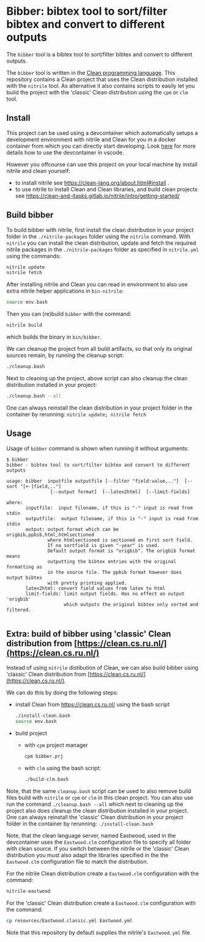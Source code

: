 # Bibber: bibtex tool to sort/filter bibtex and convert to different outputs

The `bibber` tool is a bibtex tool to sort/filter bibtex and convert to different
outputs.

The `bibber` tool is written in the
[Clean programming language](http://clean.cs.ru.nl/). This repository contains a
Clean project that uses the Clean distribution installed with the `nitrile` tool. As
alternative it also contains scripts to easily let you build the project with the
'classic' Clean distribution using the `cpm` or `clm` tool.

## Install

This project can be used using a devcontainer which automatically setups a
development environment with nitrile and Clean for you in a docker container from
which you can directly start developing. Look
[here](https://github.com/harcokuppens/clean-nitrile-helloworld/blob/main/DevContainer.md)
for more details how to use the devcontainer in vscode.

However you offcourse can use this project on your local machine by install nitrile
and clean yourself:

- to install nitrile see https://clean-lang.org/about.html#install .
- to use nitrile to install Clean and Clean libraries, and build clean projects see
  https://clean-and-itasks.gitlab.io/nitrile/intro/getting-started/

## Build bibber

To build bibber with nitrile, first install the clean distribution in your project
folder in the `./nitrile-packages` folder using the `nitrile` command. With `nitrile`
you can install the clean distribution, update and fetch the required nitrile
packages in the `./nitrile-packages` folder as specified in `nitrile.yml` using the
commands:

```sh
nitrile update
nitrile fetch
```

After installing nitrile and Clean you can read in environment to also use extra
nitrile helper applications in `bin-nitrile`:

```sh
source env.bash
```

Then you can (re)build `bibber` with the command:

```sh
nitrile build
```

which builds the binary in `bin/bibber`.

We can cleanup the project from all build artifacts, so that only its original
sources remain, by running the cleanup script:

```sh
./cleanup.bash
```

Next to cleaning up the project, above script can also cleanup the clean distribution
installed in your project:

```sh
./cleanup.bash --all
```

One can always reinstall the clean distribution in your project folder in the
container by rerunning: `nitrile update; nitrile fetch`

## Usage

Usage of `bibber` command is shown when running it without arguments:

```
$ bibber
bibber - bibtex tool to sort/filter bibtex and convert to different outputs

usage: bibber  inputfile outputfile [--filter "field:value,.."]  [--sort "[+-]field,.."]
                [--output format]  [--latex2html]  [--limit-fields]

where:
       inputfile:  input filename, if this is "-" input is read from stdin
       outputfile:  output filename, if this is "-" input is read from stdin
       output: output format which can be origbib,ppbib,html,htmlsectioned
               where htmlsectioned is sectioned on first sort field.
               If no sortfield is given "-year" is used.
               Default output format is "origbib". The origbib format means
               outputting the bibtex entries with the original formatting as
               in the source file. The ppbib format however does output bibtex
               with pretty printing applied.
       latex2html: convert field values from latex to html
       limit-fields: limit output fields. Has no effect on output 'origbib'
                     which outputs the original bibtex only sorted and filtered.


```

## Extra: build of bibber using 'classic' Clean distribution from [https://clean.cs.ru.nl/](https://clean.cs.ru.nl/)

Instead of using `nitrile` distibution of Clean, we can also build bibber using
'classic' Clean distribution from [https://clean.cs.ru.nl/](https://clean.cs.ru.nl/).

We can do this by doing the following steps:

- install Clean from https://clean.cs.ru.nl/ using the bash script

  ```sh
  ./install-clean.bash
  source env.bash
  ```

- build project

  - with `cpm` project manager

    ```sh
    cpm bibber.prj
    ```

  - with `clm` using the bash script:

    ```sh
    ./build-clm.bash
    ```

Note, that the same `cleanup.bash` script can be used to also remove build files
build with `nitrile` or `cpm` or `clm` in this clean project. You can also use run
the command `./cleanup.bash --all` which next to cleaning up the project also does
cleanup the clean distribution installed in your project. One can always reinstall
the 'classic' Clean distribution in your project folder in the container by
rerunning: `./install-clean.bash`

Note, that the clean language server, named Eastwood, used in the devcontainer uses
the `Eastwood.clm` configuration file to specify all folder with clean source. If you
switch between the  nitrile  or the 'classic' Clean distribution you must also
adapt the libraries specified in the the `Eastwood.clm` configuration file  to
match the distribution. 

For the nitrile Clean distribution create a `Eastwood.clm` configuration  with 
the command:

```sh
nitrile-eastwood
```

For the 'classic' Clean distribution create a `Eastwood.clm` configuration  with 
the command:

```sh
cp resources/Eastwood.classic.yml Eastwood.yml
```

Note that this repository by default supplies the nitrile's `Eastwood.yml` file.

